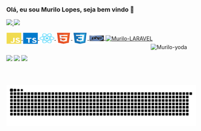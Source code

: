 ### Olá, eu sou Murilo Lopes, seja bem vindo 👋
<div>
  <a href="https://github.com/Lopes393">
  <img height="180em" src="https://github-readme-stats.vercel.app/api?username=Lopes393&show_icons=true&theme=merko&include_all_commits=true&count_private=true"/>
  <img height="180em" src="https://github-readme-stats.vercel.app/api/top-langs/?username=Lopes393&layout=compact&langs_count=7&theme=merko"/>
</div>
<div style="display: inline_block"><br>
  <img align="center" alt="Murilo-Js" height="30" width="40" src="https://raw.githubusercontent.com/devicons/devicon/master/icons/javascript/javascript-plain.svg">
  <img align="center" alt="Murilo-Ts" height="30" width="40" src="https://raw.githubusercontent.com/devicons/devicon/master/icons/typescript/typescript-plain.svg">
  <img align="center" alt="Murilo-React" height="30" width="40" src="https://raw.githubusercontent.com/devicons/devicon/master/icons/react/react-original.svg">
  <img align="center" alt="Murilo-HTML" height="30" width="40" src="https://raw.githubusercontent.com/devicons/devicon/master/icons/html5/html5-original.svg">
  <img align="center" alt="Murilo-CSS" height="30" width="40" src="https://raw.githubusercontent.com/devicons/devicon/master/icons/css3/css3-original.svg">
  <img align="center" alt="Murilo-PHP" height="30" width="40" src="https://raw.githubusercontent.com/devicons/devicon/master/icons/php/php-original.svg">
  <img align="center" alt="Murilo-LARAVEL" height="30" width="40" src="https://cdn.worldvectorlogo.com/logos/laravel-2.svg">
  <img align="right" alt="Murilo-yoda" height="110" width="120" src="https://media.giphy.com/media/qRhXEKCDQxfVu/giphy.gif?cid=790b761113b116e396274c6f3e85010ed0e56a5dbc18c812&rid=giphy.gif&ct=g">
</div>
  
  ##
 
<div> 
  <a href="https://www.instagram.com/lopess.murilo/" target="_blank"><img src="https://img.shields.io/badge/-Instagram-%23E4405F?style=for-the-badge&logo=instagram&logoColor=white" target="_blank"></a>
  <a href = "mailto:mloopes11@gmail.com"><img src="https://img.shields.io/badge/-Gmail-%23333?style=for-the-badge&logo=gmail&logoColor=white" target="_blank"></a>
  <a href="https://www.linkedin.com/in/murilo-henrique-lopes/" target="_blank"><img src="https://img.shields.io/badge/-LinkedIn-%230077B5?style=for-the-badge&logo=linkedin&logoColor=white" target="_blank"></a> 
 
  ![Snake animation](https://github.com/Lopes393/Lopes393/blob/output/github-contribution-grid-snake.svg)
 
</div>
